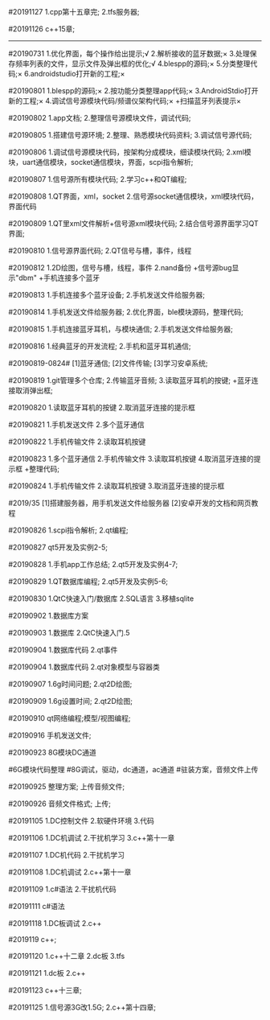 #20191127
1.cpp第十五章完;
2.tfs服务器;

#20191126
c++15章;

***************************

#20190731
1.优化界面，每个操作给出提示;√
2.解析接收的蓝牙数据;×
3.处理保存频率列表的文件，显示文件及弹出框的优化;√
4.blespp的源码;×
5.分类整理代码;×
6.androidstudio打开新的工程;×

#20190801
1.blespp的源码;×
2.按功能分类整理app代码;×
3.AndroidStdio打开新的工程;×
4.调试信号源模块代码/频谱仪架构代码;×
+扫描蓝牙列表提示×

#20190802
1.app文档;
2.整理信号源模块文件，调试代码;

#20190805
1.搭建信号源环境;
2.整理、熟悉模块代码资料;
3.调试信号源代码;

#20190806
1.调试信号源模块代码，按架构分成模块，细读模块代码;
2.xml模块，uart通信模块，socket通信模块，界面，scpi指令解析;

#20190807
1.信号源所有模块代码;
2.学习c++和QT编程;

#20190808
1.QT界面，xml，socket
2.信号源socket通信模块，xml模块代码，界面代码

#20190809
1.QT里xml文件解析+信号源xml模块代码;
2.结合信号源界面学习QT界面;

#20190810
1.信号源界面代码;
2.QT信号与槽，事件，线程

#20190812
1.2D绘图，信号与槽，线程，事件
2.nand备份
+信号源bug显示"dbm"
+手机连接多个蓝牙

#20190813
1.手机连接多个蓝牙设备;
2.手机发送文件给服务器;

#20190814
1.手机发送文件给服务器;
2.优化界面，ble模块源码，整理代码;

#20190815
1.手机连接蓝牙耳机，与模块通信;
2.手机发送文件给服务器;

#20190816
1.经典蓝牙的开发流程;
2.手机和蓝牙耳机通信;

#20190819-0824#
[1]蓝牙通信;
[2]文件传输;
[3]学习安卓系统;

#20190819
1.git管理多个仓库;
2.传输蓝牙音频;
3.读取蓝牙耳机的按键;
+蓝牙连接取消弹出框;

#20190820
1.读取蓝牙耳机的按键
2.取消蓝牙连接的提示框

#20190821
1.手机发送文件
2.多个蓝牙通信

#20190822
1.手机传输文件
2.读取耳机按键

#20190823
1.多个蓝牙通信
2.手机传输文件
3.读取耳机按键
4.取消蓝牙连接的提示框
+整理代码;

#20190824
1.手机传输文件
2.读取耳机按键
3.取消蓝牙连接的提示框

#2019/35
[1]搭建服务器，用手机发送文件给服务器
[2]安卓开发的文档和网页教程

#20190826
1.scpi指令解析;
2.qt编程;

#20190827
qt5开发及实例2-5;

#20190828
1.手机app工作总结;
2.qt5开发及实例4-7;

#20190829
1.QT数据库编程;
2.qt5开发及实例5-6;

#20190830
1.QtC快速入门/数据库
2.SQL语言
3.移植sqlite

#20190902
1.数据库方案

#20190903
1.数据库
2.QtC快速入门.5

#20190904
1.数据库代码
2.qt事件

#20190904
1.数据库代码
2.qt对象模型与容器类

#20190907
1.6g时间问题;
2.qt2D绘图;

#20190909
1.6g设置时间;
2.qt2D绘图;

#20190910
qt网络编程;模型/视图编程;

#20190916
手机发送文件;

#20190923
8G模块DC通道

#6G模块代码整理
#8G调试，驱动，dc通道，ac通道
#驻装方案，音频文件上传

#20190925
整理方案;
上传音频文件;

#20190926
音频文件格式;
上传;

#20191105
1.DC控制文件
2.软硬件环境
3.代码

#20191106
1.DC机调试
2.干扰机学习
3.c++第十一章

#20191107
1.DC机代码
2.干扰机学习

#20191108
1.DC机调试
2.c++第十一章

#20191109
1.c#语法
2.干扰机代码

#20191111
c#语法

#20191118
1.DC板调试
2.c++

#2019119
c++;

#20191120
1.c++十二章
2.dc板
3.tfs

#20191121
1.dc板
2.c++

#20191123
c++十三章;

#20191125
1.信号源3G改1.5G;
2.c++第十四章;
